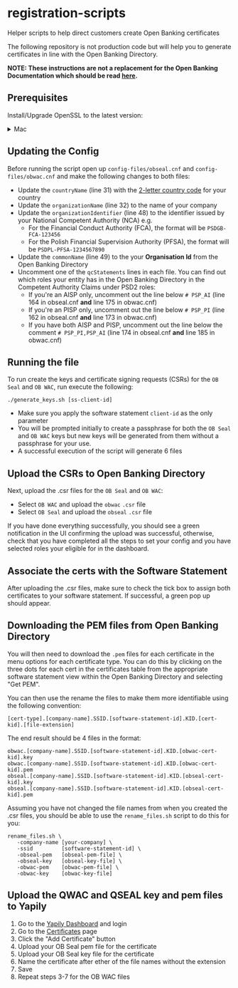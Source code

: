 # registration-scripts
Helper scripts to help direct customers create Open Banking certificates

The following repository is not production code but will help you to generate certificates in line with the Open Banking Directory. 

__NOTE: These instructions are not a replacement for the Open Banking Documentation which should be read [here](https://openbanking.atlassian.net/wiki/spaces/DZ/pages/1150124033/Directory+2.0+Technical+Overview+v1.5?preview=/1150124033/1731199716/OpenSSL%20eIDAS%20PSD2%20Certificate%20Signing%20Request%20Profiles%20Issue%202_3.pdf).__

## Prerequisites 

Install/Upgrade OpenSSL to the latest version:

<details>
<summary>Mac</summary>
    <code>
    brew install libressl
    </code>
    <br>OR<br>
    <code>
    brew upgrade libressl
    </code>
</details>

## Updating the Config

Before running the script open up `config-files/obseal.cnf` and `config-files/obwac.cnf` and make the following changes to both files:

- Update the `countryName` (line 31) with the [2-letter country code](https://www.nationsonline.org/oneworld/country_code_list.htm) for your country
- Update the `organizationName` (line 32) to the name of your company
- Update the `organizationIdentifier` (line 48) to the identifier issued by your National Competent Authority (NCA) e.g.
    - For the Financial Conduct Authority (FCA), the format will be `PSDGB-FCA-123456`
    - For the Polish Financial Supervision Authority (PFSA), the format will be `PSDPL-PFSA-1234567890`
- Update the `commonName` (line 49) to the your **Organisation Id** from the Open Banking Directory
- Uncomment one of the `qcStatements` lines in each file. You can find out which roles your entity has in the Open Banking Directory in the
Competent Authority Claims under PSD2 roles: 
    - If you're an AISP only, uncomment out the line below `# PSP_AI` (line 164 in obseal.cnf **and** line 175 in obwac.cnf)
    - If you're an PISP only, uncomment out the line below `# PSP_PI` (line 162 in obseal.cnf **and**  line 173 in obwac.cnf)
    - If you have both AISP and PISP, uncomment out the line below the comment `# PSP_PI,PSP_AI` (line 174 in obseal.cnf **and**  line 185 in obwac.cnf)

## Running the file

To run create the keys and certificate signing requests (CSRs) for the `OB Seal` and `OB WAC`, run execute the following:

```
./generate_keys.sh [ss-client-id]
```

- Make sure you apply the software statement `client-id` as the only parameter
- You will be prompted initially to create a passphrase for both the `OB Seal` and `OB WAC` keys but new keys will be generated from them without a 
passphrase for your use.
- A successful execution of the script will generate 6 files

## Upload the CSRs to Open Banking Directory

Next, upload the .csr files for the `OB Seal` and `OB WAC`:
- Select `OB WAC` and upload the `obwac` `.csr` file
- Select `OB Seal` and upload the `obseal` `.csr` file

If you have done everything successfully, you should see a green notification in the UI confirming the upload was successful, otherwise, check that
you have completed all the steps to set your config and you have selected roles your eligible for in the dashboard.

## Associate the certs with the Software Statement

After uploading the .csr files, make sure to check the tick box to assign both certificates to your software statement. If successful, a green pop up
should appear.


## Downloading the PEM files from Open Banking Directory

You will then need to download the `.pem` files for each certificate in the menu options for each certificate type. You can do this by clicking on the 
three dots for each cert in the certificates table from the appropriate software statement view within the Open Banking Directory and selecting "Get PEM". 

You can then use the rename the files to make them more identifiable using the following convention:

```
[cert-type].[company-name].SSID.[software-statement-id].KID.[cert-kid].[file-extension]
```

The end result should be 4 files in the format:

```
obwac.[company-name].SSID.[software-statement-id].KID.[obwac-cert-kid].key
obwac.[company-name].SSID.[software-statement-id].KID.[obwac-cert-kid].pem
obseal.[company-name].SSID.[software-statement-id].KID.[obseal-cert-kid].key
obseal.[company-name].SSID.[software-statement-id].KID.[obseal-cert-kid].pem
```

Assuming you have not changed the file names from when you created the .csr files, you should be able to use the `rename_files.sh` script to do this for 
you:

```
rename_files.sh \
   -company-name [your-company] \
   -ssid         [software-statement-id] \
   -obseal-pem   [obseal-pem-file] \
   -obseal-key   [obseal-key-file] \
   -obwac-pem    [obwac-pem-file] \
   -obwac-key    [obwac-key-file]
```

## Upload the QWAC and QSEAL key and pem files to Yapily

1. Go to the [Yapily Dashboard](https://dashboard.yapily.com/) and login
2. Go to the [Certificates](https://dashboard.yapily.com/#!certificates) page 
3. Click the "Add Certificate" button
4. Upload your OB Seal pem file for the certificate
5. Upload your OB Seal key file for the certificate 
6. Name the certificate after ether of the file names without the extension 
7. Save 
8. Repeat steps 3-7 for the OB WAC files